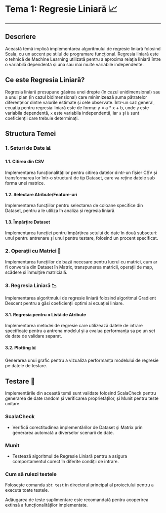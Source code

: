 # Tema 1: Regresie Liniară 📈

---

## Descriere

Această temă implică implementarea algoritmului de regresie liniară folosind Scala, cu un accent pe stilul de programare funcțional. Regresia liniară este o tehnică de Machine Learning utilizată pentru a aproxima relația liniară între o variabilă dependentă și una sau mai multe variabile independente.

## Ce este Regresia Liniară?

Regresia liniară presupune găsirea unei drepte (în cazul unidimensional) sau a unui plan (în cazul bidimensional) care minimizează suma pătratelor diferențelor dintre valorile estimate și cele observate. Într-un caz general, ecuația pentru regresia liniară este de forma: y = a * x + b, unde `y` este variabila dependentă, `x` este variabila independentă, iar `a` și `b` sunt coeficienții care trebuie determinați.

## Structura Temei 

### 1. Seturi de Date 📊

#### 1.1. Citirea din CSV

Implementarea funcționalităților pentru citirea datelor dintr-un fișier CSV și transformarea lor într-o structură de tip Dataset, care va reține datele sub forma unei matrice.

#### 1.2. Selectare Atribute/Feature-uri

Implementarea funcțiilor pentru selectarea de coloane specifice din Dataset, pentru a le utiliza în analiza și regresia liniară.

#### 1.3. Împărțire Dataset

Implementarea funcției pentru împărțirea setului de date în două subseturi: unul pentru antrenare și unul pentru testare, folosind un procent specificat.

### 2. Operații cu Matrici 🧮

Implementarea funcțiilor de bază necesare pentru lucrul cu matrici, cum ar fi conversia din Dataset în Matrix, transpunerea matricii, operații de map, scădere și înmulțire matricială.

### 3. Regresia Liniară 📉

Implementarea algoritmului de regresie liniară folosind algoritmul Gradient Descent pentru a găsi coeficienții optimi ai ecuației liniare.

#### 3.1. Regresia pentru o Listă de Atribute

Implementarea metodei de regresie care utilizează datele de intrare specificate pentru a antrena modelul și a evalua performanța sa pe un set de date de validare separat.

#### 3.2. Plotting 📊

Generarea unui grafic pentru a vizualiza performanța modelului de regresie pe datele de testare.

## Testare 🧪

Implementările din această temă sunt validate folosind ScalaCheck pentru generarea de date random și verificarea proprietăților, și Munit pentru teste unitare.

### ScalaCheck

- Verifică corectitudinea implementărilor de Dataset și Matrix prin generarea automată a diverselor scenarii de date.

### Munit

- Testează algoritmul de Regresie Liniară pentru a asigura comportamentul corect în diferite condiții de intrare.

### Cum să rulezi testele

Folosește comanda `sbt test` în directorul principal al proiectului pentru a executa toate testele.

Adăugarea de teste suplimentare este recomandată pentru acoperirea extinsă a funcționalităților implementate.
